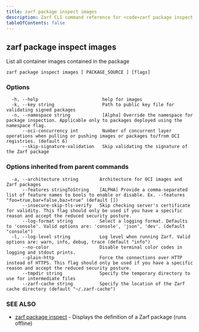 ```yaml
---
title: zarf package inspect images
description: Zarf CLI command reference for <code>zarf package inspect images</code>.
tableOfContents: false
---
```


<!-- Page generated by Zarf; DO NOT EDIT -->

## zarf package inspect images

List all container images contained in the package

```
zarf package inspect images [ PACKAGE_SOURCE ] [flags]
```

### Options

```
  -h, --help                        help for images
  -k, --key string                  Path to public key file for validating signed packages
  -n, --namespace string            [Alpha] Override the namespace for package inspection. Applicable only to packages deployed using the namespace flag.
      --oci-concurrency int         Number of concurrent layer operations when pulling or pushing images or packages to/from OCI registries. (default 6)
      --skip-signature-validation   Skip validating the signature of the Zarf package
```

### Options inherited from parent commands

```
  -a, --architecture string        Architecture for OCI images and Zarf packages
      --features stringToString    [ALPHA] Provide a comma-separated list of feature names to bools to enable or disable. Ex. --features "foo=true,bar=false,baz=true" (default [])
      --insecure-skip-tls-verify   Skip checking server's certificate for validity. This flag should only be used if you have a specific reason and accept the reduced security posture.
      --log-format string          Select a logging format. Defaults to 'console'. Valid options are: 'console', 'json', 'dev'. (default "console")
  -l, --log-level string           Log level when running Zarf. Valid options are: warn, info, debug, trace (default "info")
      --no-color                   Disable terminal color codes in logging and stdout prints.
      --plain-http                 Force the connections over HTTP instead of HTTPS. This flag should only be used if you have a specific reason and accept the reduced security posture.
      --tmpdir string              Specify the temporary directory to use for intermediate files
      --zarf-cache string          Specify the location of the Zarf cache directory (default "~/.zarf-cache")
```

### SEE ALSO

* [zarf package inspect](/commands/zarf_package_inspect/)	 - Displays the definition of a Zarf package (runs offline)

